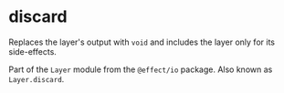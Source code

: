 # discard

Replaces the layer's output with `void` and includes the layer only for its
side-effects.

Part of the `Layer` module from the `@effect/io` package. Also known as `Layer.discard`.
